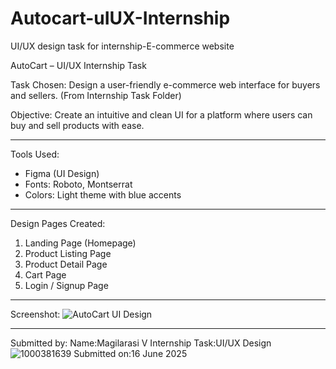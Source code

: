 # Autocart-uIUX-Internship
UI/UX design task for internship-E-commerce website


AutoCart – UI/UX Internship Task

Task Chosen:
Design a user-friendly e-commerce web interface for buyers and sellers. (From Internship Task Folder)

Objective:
Create an intuitive and clean UI for a platform where users can buy and sell products with ease.

---

Tools Used:
- Figma (UI Design)
- Fonts: Roboto, Montserrat
- Colors: Light theme with blue accents

---

Design Pages Created:
1. Landing Page (Homepage)
2. Product Listing Page
3. Product Detail Page
4. Cart Page
5. Login / Signup Page

---

Screenshot:
![AutoCart UI Design](./AutoCart_UI_Design.png)

---
Submitted by:
Name:Magilarasi V 
Internship Task:UI/UX Design  
![1000381639](https://github.com/user-attachments/assets/6d393bbe-f56d-412a-a2b4-cb5f9ec9e1c5)
Submitted on:16 June 2025
